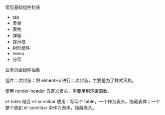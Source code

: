 常见基础组件封装

* tab
* 表单
* 表格
* 弹窗
* 提示框
* 树形组件
* menu
* 分页

业务页面组件抽象

组件二次封装：将 elment-ui 进行二次封装，主要是为了样式风格。

使用 render-header 自定义表头，需要用到渲染函数。

el-table 结合 el-scrollbar 使用：写两个 table，一个作为表头，隐藏表体；一个整个放到 el-scrollbar 中作为表体，隐藏表头。

